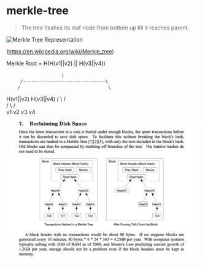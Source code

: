 # merkle-tree

> The tree hashes its leaf node from bottom up till it reaches parent.

![Merkle Tree Representation](https://upload.wikimedia.org/wikipedia/commons/9/95/Hash_Tree.svg)

(https://en.wikipedia.org/wiki/Merkle_tree)

Merkle Root = H(H(v1||v2) || H(v3||v4))

                        |
         /------------------------------\
        /                                \
   H(v1||v2)                         H(v3||v4)
     /   \                             /   \
    /     \                           /     \
   v1     v2                         v3     v4

![Bitcoin Merkel Tree:](https://github.com/fawaz-exe/merkle-tree/blob/5635d64ef4c24dc8efd4f499be73610e35c3702f/utils/Bitcoin_whitepaper_merkel_tree.png)


